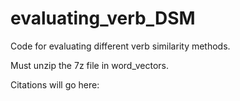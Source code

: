 # evaluating_verb_DSM
Code for evaluating different verb similarity methods.

Must unzip the 7z file in word_vectors.

Citations will go here:
